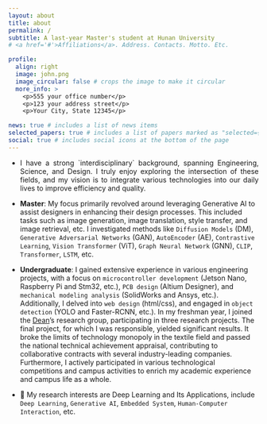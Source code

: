 ```yaml
---
layout: about
title: about
permalink: /
subtitle: A last-year Master's student at Hunan University
# <a href='#'>Affiliations</a>. Address. Contacts. Motto. Etc.

profile:
  align: right
  image: john.png
  image_circular: false # crops the image to make it circular
  more_info: >
    <p>555 your office number</p>
    <p>123 your address street</p>
    <p>Your City, State 12345</p>

news: true # includes a list of news items
selected_papers: true # includes a list of papers marked as "selected={true}"
social: true # includes social icons at the bottom of the page
---
```



- <p style="text-align:justify; text-justify:inter-ideograph;">I have a strong `interdisciplinary` background, spanning Engineering, Science, and Design. I truly enjoy exploring the intersection of these fields, and my vision is to integrate various technologies into our daily lives to improve efficiency and quality.</p>

- <b>Master</b>: My focus primarily revolved around leveraging Generative AI to assist designers in enhancing their design processes. This included tasks such as image generation, image translation, style transfer, and image retrieval, etc. I investigated methods like `Diffusion Models` (DM), `Generative Adversarial Networks` (GAN), `AutoEncoder` (AE), `Contrastive Learning`, `Vision Transformer` (ViT), `Graph Neural Network` (GNN), `CLIP`, `Transformer`, `LSTM`, etc.

- <b>Undergraduate</b>: I gained extensive experience in various engineering projects, with a focus on `microcontroller development` (Jetson Nano, Raspberry Pi and Stm32, etc.), `PCB design` (Altium Designer), and `mechanical modeling analysis` (SolidWorks and Ansys, etc.). Additionally, I delved into `web design` (html/css), and engaged in `object detection` (YOLO and Faster-RCNN, etc.). In my freshman year, I joined the [Dean](https://iai.dhu.edu.cn/2021/0525/c20255a281050/page.htm)’s</a> research group, participating in three research projects. The final project, for which I was responsible, yielded significant results. It broke the limits of technology monopoly in the textile field and passed the national technical achievement appraisal, contributing to collaborative contracts with several industry-leading companies. Furthermore, I actively participated in various technological competitions and campus activities to enrich my academic experience and campus life as a whole.

- 🔭 My research interests are Deep Learning and Its Applications, include `Deep Learning`, `Generative AI`, `Embedded System`, `Human-Computer Interaction`, etc.
